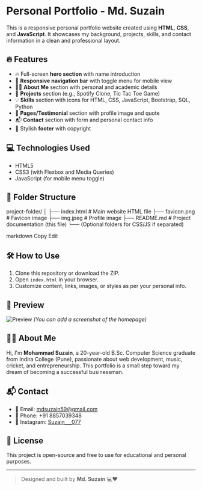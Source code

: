 # Personal Portfolio - Md. Suzain

This is a responsive personal portfolio website created using **HTML**, **CSS**, and **JavaScript**. It showcases my background, projects, skills, and contact information in a clean and professional layout.

## 🔥 Features

- 🔥 Full-screen **hero section** with name introduction
- 📱 **Responsive navigation bar** with toggle menu for mobile view
- 🧑‍💼 **About Me** section with personal and academic details
- 🎨 **Projects** section (e.g., Spotify Clone, Tic Tac Toe Game)
- 💡 **Skills** section with icons for HTML, CSS, JavaScript, Bootstrap, SQL, Python
- 🧾 **Pages/Testimonial** section with profile image and quote
- 📬 **Contact** section with form and personal contact info
- 🖤 Stylish **footer** with copyright

## 💻 Technologies Used

- HTML5
- CSS3 (with Flexbox and Media Queries)
- JavaScript (for mobile menu toggle)

## 📁 Folder Structure

project-folder/
│
├── index.html # Main website HTML file
├── favicon.png # Favicon image
├── img.jpeg # Profile image
├── README.md # Project documentation (this file)
└── (Optional folders for CSS/JS if separated)

markdown
Copy
Edit

## 🛠️ How to Use

1. Clone this repository or download the ZIP.
2. Open `index.html` in your browser.
3. Customize content, links, images, or styles as per your personal info.

## 📸 Preview

![Preview](preview.jpg) *(You can add a screenshot of the homepage)*

## 🙋‍♂️ About Me

Hi, I'm **Mohammad Suzain**, a 20-year-old B.Sc. Computer Science graduate from Indira College (Pune), passionate about web development, music, cricket, and entrepreneurship. This portfolio is a small step toward my dream of becoming a successful businessman.

## 📬 Contact

- 📧 Email: mdsuzain59@gmail.com  
- 📱 Phone: +91 8857039348  
- 📸 Instagram: [Suzain___077](https://instagram.com/Suzain___077)

## 📄 License

This project is open-source and free to use for educational and personal purposes.

---

> Designed and built by **Md. Suzain** 💻❤️
